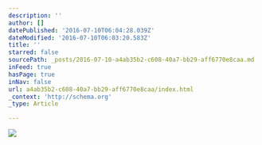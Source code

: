 ```yaml
---
description: ''
author: []
datePublished: '2016-07-10T06:04:28.039Z'
dateModified: '2016-07-10T06:03:20.583Z'
title: ''
starred: false
sourcePath: _posts/2016-07-10-a4ab35b2-c608-40a7-bb29-aff6770e8caa.md
inFeed: true
hasPage: true
inNav: false
url: a4ab35b2-c608-40a7-bb29-aff6770e8caa/index.html
_context: 'http://schema.org'
_type: Article

---
```

![](https://the-grid-user-content.s3-us-west-2.amazonaws.com/a687057a-3c9d-4497-9091-ebd4a50c1275.jpg)